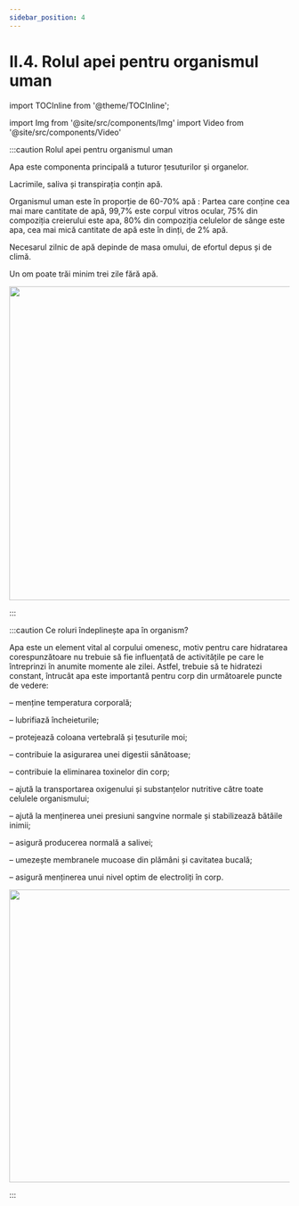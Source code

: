 ```yaml
---
sidebar_position: 4
---
```


# II.4. Rolul apei pentru organismul uman



import TOCInline from '@theme/TOCInline';

<TOCInline toc={toc} />




import Img from '@site/src/components/Img'
import Video from '@site/src/components/Video'





:::caution Rolul apei pentru organismul uman

Apa este componenta principală a tuturor țesuturilor și organelor. 

Lacrimile, saliva și transpirația conțin apă. 


Organismul uman este în proporție de 60-70% apă : Partea care conține cea mai mare cantitate de apă, 99,7% este corpul vitros ocular, 75% din compoziția creierului este apa, 80% din compoziția celulelor de sânge este apa, cea mai mică cantitate de apă este în dinți, de 2% apă.


Necesarul zilnic de apă depinde de masa omului, de efortul depus și de climă. 

Un om poate trăi minim trei zile fără apă.



<Img className="img-responsive4" src="biologie/chimiainlumeavie/apa-sursa-vitala/2_3_Poza1_PozaPaharCuApa_vers2.jpg" width="1000" height="563" />





:::



:::caution Ce roluri îndeplinește apa în organism?

Apa este un element vital al corpului omenesc, motiv pentru care hidratarea corespunzătoare nu trebuie să fie influențată de activitățile pe care le întreprinzi în anumite momente ale zilei. Astfel, trebuie să te hidratezi constant, întrucât apa este importantă pentru corp din următoarele puncte de vedere:

– menține temperatura corporală;

– lubrifiază încheieturile;

– protejează coloana vertebrală și țesuturile moi;

– contribuie la asigurarea unei digestii sănătoase;

– contribuie la eliminarea toxinelor din corp;

– ajută la transportarea oxigenului și substanțelor nutritive către toate celulele organismului;

– ajută la menținerea unei presiuni sangvine normale și stabilizează bătăile inimii;

– asigură producerea normală a salivei;

– umezește membranele mucoase din plămâni și cavitatea bucală;

– asigură menținerea unui nivel optim de electroliți în corp.




<Img className="img-responsive4" src="biologie/chimiainlumeavie/apa-sursa-vitala/2_3_Poza2_RolurileApeiInOrganism.jpg" width="1000" height="525" />



:::



<br></br>
<br></br>


